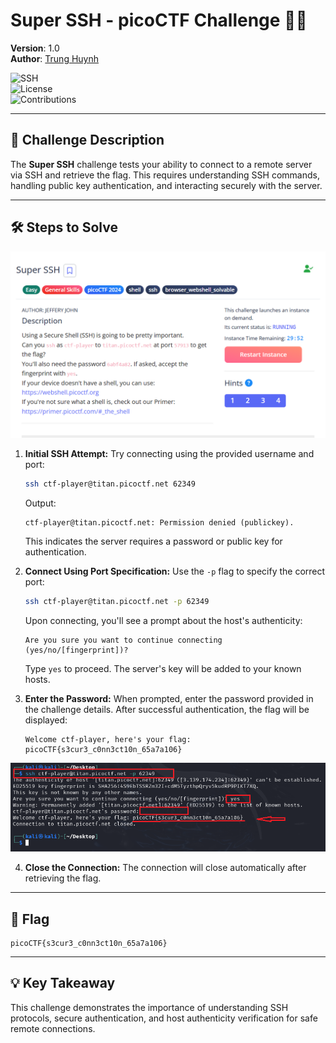 # Super SSH - picoCTF Challenge 🚀🔑

**Version**: 1.0  
**Author**: [Trung Huynh](https://www.linkedin.com/in/trung-huynh-chi-pc01/)  

![SSH](https://img.shields.io/badge/Tool-SSH-blue?style=for-the-badge&logo=openssh&logoColor=white)  
![License](https://img.shields.io/badge/License-MIT-green?style=for-the-badge&logo=open-source-initiative&logoColor=white)  
![Contributions](https://img.shields.io/badge/Contributions-Welcome-orange?style=for-the-badge&logo=github&logoColor=white)  

---

## 📜 Challenge Description
The **Super SSH** challenge tests your ability to connect to a remote server via SSH and retrieve the flag.
This requires understanding SSH commands, handling public key authentication, and interacting securely with the server.

---

## 🛠️ Steps to Solve
![Local Image](img/Super_SSH/h1.png "Local Image")
1. **Initial SSH Attempt:**
   Try connecting using the provided username and port:
   ```bash
   ssh ctf-player@titan.picoctf.net 62349
   ```
   Output:
   ```
   ctf-player@titan.picoctf.net: Permission denied (publickey).
   ```
   This indicates the server requires a password or public key for authentication.

2. **Connect Using Port Specification:**
   Use the `-p` flag to specify the correct port:
   ```bash
   ssh ctf-player@titan.picoctf.net -p 62349
   ```
   Upon connecting, you'll see a prompt about the host's authenticity:
   ```
   Are you sure you want to continue connecting (yes/no/[fingerprint])?
   ```
   Type `yes` to proceed. The server's key will be added to your known hosts.

3. **Enter the Password:**
   When prompted, enter the password provided in the challenge details. After successful authentication, the flag will be displayed:
   ```
   Welcome ctf-player, here's your flag: picoCTF{s3cur3_c0nn3ct10n_65a7a106}
   ```
  ![Local Image](img/Super_SSH/h2.png "Local Image")
  
4. **Close the Connection:**
   The connection will close automatically after retrieving the flag.

---

## 🎯 Flag
```
picoCTF{s3cur3_c0nn3ct10n_65a7a106}
```

---

## 💡 Key Takeaway
This challenge demonstrates the importance of understanding SSH protocols, secure authentication, and host authenticity verification for safe remote connections.

